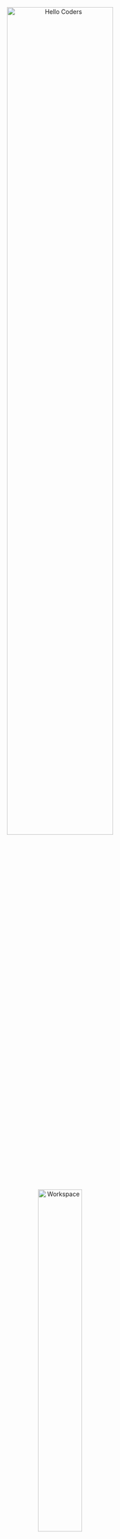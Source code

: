 <div align="center">

<img src="https://github.com/SP-XD/SP-XD/blob/main/images/hellocoders_rounded.gif?raw=true" alt="Hello Coders" width="70%"/>  
<img src="https://github.com/SP-XD/SP-XD/blob/main/images/dev-working_rounded.gif?raw=true" alt="Workspace" width="45%"/>  

#  **Hafssa-zss** 👋  
✨ A passionate **Web Developer** who turns ideas into beautiful, modern & responsive websites.  
🎯 Focused on **clean code**, great **performance** & smooth **user experience**.

---

### 🌎 Connect With Me
[![GitHub](https://img.shields.io/badge/GitHub-100000?style=for-the-badge&logo=github&logoColor=white)](https://github.com/hafssa-zss/hafssa-zss/edit/main/README.md)
[![LinkedIn](https://img.shields.io/badge/LinkedIn-0077B5?style=for-the-badge&logo=linkedin&logoColor=white)](https://www.linkedin.com/feed/)
[![Portfolio](https://img.shields.io/badge/Portfolio-FF5722?style=for-the-badge&logo=About.me&logoColor=white)](https://your-portfolio-link.com)
[![Email](https://img.shields.io/badge/Email-D14836?style=for-the-badge&logo=gmail&logoColor=white)](https://mail.google.com/mail/u/1/#inbox) 

![Profile Views](https://komarev.com/ghpvc/?username=hafssa&style=flat&color=orange&label=PROFILE+VIEWS)

</div>

---

## 🚀 What I Do
- 🧱 **Build** modern websites using the latest technologies  
- 🛠 **Improve & refactor** existing websites (UI/UX, performance, bug fixes)  
- 🌐 **Develop** responsive & cross-platform web apps  
- ❤️ Always learning & exploring new technologies  

---

## 💻 Tech Stack
<div align="center">

### 🌐 Frontend
![HTML5](https://img.shields.io/badge/HTML5-E34F26?style=for-the-badge&logo=html5&logoColor=white)
![CSS3](https://img.shields.io/badge/CSS3-1572B6?style=for-the-badge&logo=css3&logoColor=white)
![JavaScript](https://img.shields.io/badge/JavaScript-F7DF1E?style=for-the-badge&logo=javascript&logoColor=black)
![React](https://img.shields.io/badge/React-61DAFB?style=for-the-badge&logo=react&logoColor=black)
![C](https://img.shields.io/badge/C-00599C?style=for-the-badge&logo=c&logoColor=white)
![C++](https://img.shields.io/badge/C++-00599C?style=for-the-badge&logo=c%2B%2B&logoColor=white)

### ⚡ Backend
![Python](https://img.shields.io/badge/Python-3776AB?style=for-the-badge&logo=python&logoColor=white)
![PHP](https://img.shields.io/badge/PHP-777BB4?style=for-the-badge&logo=php&logoColor=white)
![Laravel](https://img.shields.io/badge/Laravel-FF2D20?style=for-the-badge&logo=laravel&logoColor=white)

### 🛠 Tools
![Git](https://img.shields.io/badge/Git-F05033?style=for-the-badge&logo=git&logoColor=white)
![VSCode](https://img.shields.io/badge/VSCode-0078D4?style=for-the-badge&logo=visualstudiocode&logoColor=white)
![Figma](https://img.shields.io/badge/Figma-F24E1E?style=for-the-badge&logo=figma&logoColor=white)

</div>

<div align="center">

<h2>📊 My GitHub Stats</h2>

<img src="https://github-readme-stats.vercel.app/api?username=hafssa-zss&show_icons=true&theme=transparent&title_color=ffffff&text_color=ffffff&icon_color=ff69b4" alt="GitHub Stats" width="47%"/>  
<img src="https://github-readme-streak-stats.herokuapp.com/?user=hafssa-zss&theme=transparent&ring=ff69b4&fire=ff69b4&currStreakLabel=ffffff" alt="GitHub Streak" width="47%"/>

</div>

```dart
// Hafssa's Dev Universe ✨
class Hafssa {
  const skills = {
    "Frontend" : { "HTML", "CSS", "JavaScript", "React" },
    "Backend"  : { "Python", "PHP", "Laravel" },
    "Tools"    : { "Git", "VSCode", "Figma" }
  };
}


